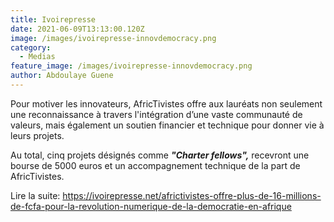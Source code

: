 ```yaml
---
title: Ivoirepresse
date: 2021-06-09T13:13:00.120Z
image: /images/ivoirepresse-innovdemocracy.png
category:
  - Medias
feature_image: /images/ivoirepresse-innovdemocracy.png
author: Abdoulaye Guene
---
```

Pour motiver les innovateurs, AfricTivistes offre aux lauréats non seulement une reconnaissance à travers l'intégration d’une vaste communauté de valeurs, mais également un soutien financier et technique pour donner vie à leurs projets.

Au total, cinq projets désignés comme ***"Charter fellows",*** recevront une bourse de 5000 euros et un accompagnement technique de la part de AfricTivistes.

Lire la suite: https://ivoirepresse.net/africtivistes-offre-plus-de-16-millions-de-fcfa-pour-la-revolution-numerique-de-la-democratie-en-afrique